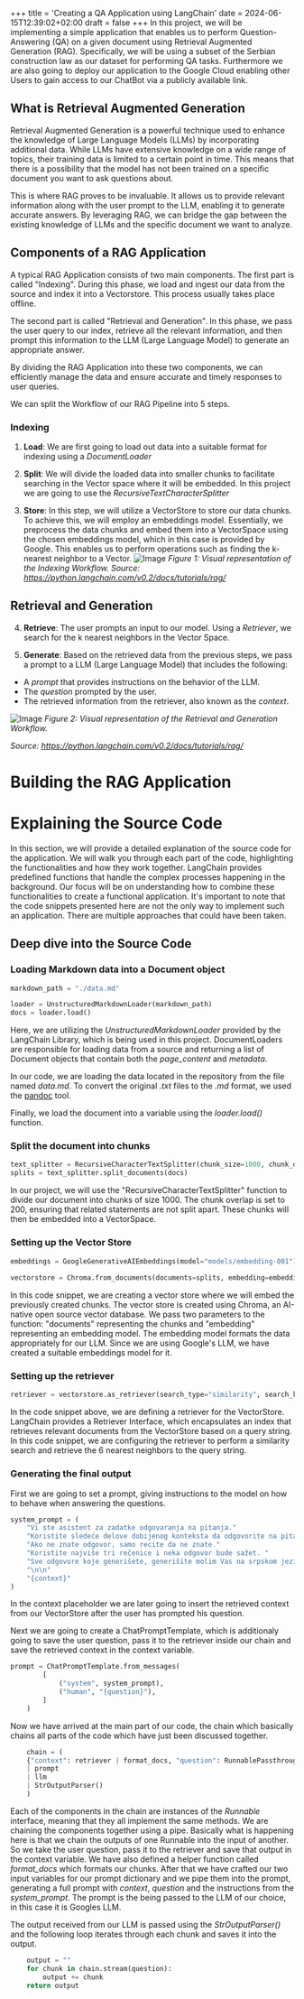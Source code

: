 +++
title = 'Creating a QA Application using LangChain'
date = 2024-06-15T12:39:02+02:00
draft = false
+++
In this project, we will be implementing a simple application that enables us to perform Question-Answering (QA) on a given document using Retrieval Augmented Generation (RAG). Specifically, we will be using a subset of the Serbian construction law as our dataset for performing QA tasks. Furthermore we are also going to deploy our application to the Google Cloud enabling other Users to gain access to our ChatBot via a publicly available link.

## What is Retrieval Augmented Generation
Retrieval Augmented Generation is a powerful technique used to enhance the knowledge of Large Language Models (LLMs) by incorporating additional data. While LLMs have extensive knowledge on a wide range of topics, their training data is limited to a certain point in time. This means that there is a possibility that the model has not been trained on a specific document you want to ask questions about.

This is where RAG proves to be invaluable. It allows us to provide relevant information along with the user prompt to the LLM, enabling it to generate accurate answers. By leveraging RAG, we can bridge the gap between the existing knowledge of LLMs and the specific document we want to analyze. 


## Components of a RAG Application

A typical RAG Application consists of two main components. The first part is called "Indexing". During this phase, we load and ingest our data from the source and index it into a Vectorstore. This process usually takes place offline.

The second part is called "Retrieval and Generation". In this phase, we pass the user query to our index, retrieve all the relevant information, and then prompt this information to the LLM (Large Language Model) to generate an appropriate answer.

By dividing the RAG Application into these two components, we can efficiently manage the data and ensure accurate and timely responses to user queries.

We can split the Workflow of our RAG Pipeline into 5 steps.
### Indexing 
1. **Load**: We are first going to load out data into a suitable format for indexing using a _DocumentLoader_ 

2. **Split**: We will divide the loaded data into smaller chunks to facilitate searching in the Vector space where it will be embedded. In this project we are going to use the _RecursiveTextCharacterSplitter_

3. **Store**: In this step, we will utilize a VectorStore to store our data chunks. To achieve this, we will employ an embeddings model. Essentially, we preprocess the data chunks and embed them into a VectorSpace using the chosen embeddings model, which in this case is provided by Google. This enables us to perform operations such as finding the k-nearest neighbor to a Vector.
![Image](../images/rag_indexing-8160f90a90a33253d0154659cf7d453f.png)
*Figure 1: Visual representation of the Indexing Workflow.*
*Source: https://python.langchain.com/v0.2/docs/tutorials/rag/*

## Retrieval and Generation
4. **Retrieve**: The user prompts an input to our model. Using a _Retriever_, we search for the k nearest neighbors in the Vector Space.

5. **Generate**: Based on the retrieved data from the previous steps, we pass a prompt to a LLM (Large Language Model) that includes the following:
- A _prompt_ that provides instructions on the behavior of the LLM.
- The _question_ prompted by the user.
- The retrieved information from the retriever, also known as the _context_.



![Image](../images/rag_retrieval_generation-1046a4668d6bb08786ef73c56d4f228a.png)
*Figure 2: Visual representation of the Retrieval and Generation Workflow.*

*Source: https://python.langchain.com/v0.2/docs/tutorials/rag/*


# Building the RAG Application
# Explaining the Source Code

In this section, we will provide a detailed explanation of the source code for the application. We will walk you through each part of the code, highlighting the functionalities and how they work together. LangChain provides predefined functions that handle the complex processes happening in the background. Our focus will be on understanding how to combine these functionalities to create a functional application. It's important to note that the code snippets presented here are not the only way to implement such an application. There are multiple approaches that could have been taken.



## Deep dive into the Source Code

### Loading Markdown data into a Document object

```python
markdown_path = "./data.md"

loader = UnstructuredMarkdownLoader(markdown_path)
docs = loader.load()
```

Here, we are utilizing the _UnstructuredMarkdownLoader_ provided by the LangChain Library, which is being used in this project. DocumentLoaders are responsible for loading data from a source and returning a list of Document objects that contain both the _page_content_ and _metadata_.

In our code, we are loading the data located in the repository from the file named _data.md_. To convert the original _.txt_ files to the _.md_ format, we used the [pandoc](https://pandoc.org/) tool.

Finally, we load the document into a variable using the _loader.load()_ function.

### Split the document into chunks
```python
text_splitter = RecursiveCharacterTextSplitter(chunk_size=1000, chunk_overlap=200, add_start_index=True)
splits = text_splitter.split_documents(docs)
```

In our project, we will use the "RecursiveCharacterTextSplitter" function to divide our document into chunks of size 1000. The chunk overlap is set to 200, ensuring that related statements are not split apart. These chunks will then be embedded into a VectorSpace.

### Setting up the Vector Store
```python
embeddings = GoogleGenerativeAIEmbeddings(model="models/embedding-001")
    
vectorstore = Chroma.from_documents(documents=splits, embedding=embeddings)
```
In this code snippet, we are creating a vector store where we will embed the previously created chunks. The vector store is created using Chroma, an AI-native open source vector database. We pass two parameters to the function: "documents" representing the chunks and "embedding" representing an embedding model. The embedding model formats the data appropriately for our LLM. Since we are using Google's LLM, we have created a suitable embeddings model for it.

### Setting up the retriever
```python
retriever = vectorstore.as_retriever(search_type="similarity", search_kwargs={"k": 6})
```
In the code snippet above, we are defining a retriever for the VectorStore. LangChain provides a Retriever Interface, which encapsulates an index that retrieves relevant documents from the VectorStore based on a query string. In this code snippet, we are configuring the retriever to perform a similarity search and retrieve the 6 nearest neighbors to the query string.

### Generating the final output

First we are going to set a prompt, giving instructions to the model on how to behave when answering the questions.

```python
system_prompt = (
    "Vi ste asistent za zadatke odgovaranja na pitanja."
    "Koristite sledeće delove dobijenog konteksta da odgovorite na pitanje."
    "Ako ne znate odgovor, samo recite da ne znate."
    "Koristite najviše tri rečenice i neka odgovor bude sažet. "
    "Sve odgovore koje generišete, generišite molim Vas na srpskom jeziku."
    "\n\n"
    "{context}"
)
```

In the context placeholder we are later going to insert the retrieved context from our VectorStore after the user has prompted his question. 

Next we are going to create a ChatPromptTemplate, which is additionaly going to save the user question, pass it to the retriever inside our chain and save the retrieved context in the context variable. 

```python
prompt = ChatPromptTemplate.from_messages(
        [
            ("system", system_prompt),
            ("human", "{question}"),
        ]
    )
```

Now we have arrived at the main part of our code, the chain which basically chains all parts of the code which have just been discussed together.

```python
    chain = (
    {"context": retriever | format_docs, "question": RunnablePassthrough()}
    | prompt
    | llm
    | StrOutputParser()
    )
```
Each of the components in the chain are instances of the _Runnable_ interface, meaning that they all implement the same methods. We are chaining the components together using a pipe. 
Basically what is happening here is that we chain the outputs of one Runnable into the input of another. So we take the user question, pass it to the retriever and save that output in the context variable. We have also defined a helper function called _format_docs_ which formats our chunks. After that we have crafted our two input variables for our prompt dictionary and we pipe them into the prompt, generating a full prompt with _context_, _question_ and the instructions from the _system_prompt_. The prompt is the being passed to the LLM of our choice, in this case it is Googles LLM. 

The output received from our LLM is passed using the _StrOutputParser()_ and the following loop iterates through each chunk and saves it into the output. 

```python
    output = ""
    for chunk in chain.stream(question):
        output += chunk
    return output
```



